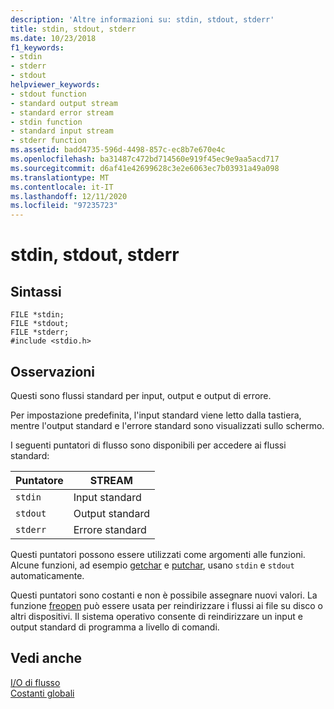 ```yaml
---
description: 'Altre informazioni su: stdin, stdout, stderr'
title: stdin, stdout, stderr
ms.date: 10/23/2018
f1_keywords:
- stdin
- stderr
- stdout
helpviewer_keywords:
- stdout function
- standard output stream
- standard error stream
- stdin function
- standard input stream
- stderr function
ms.assetid: badd4735-596d-4498-857c-ec8b7e670e4c
ms.openlocfilehash: ba31487c472bd714560e919f45ec9e9aa5acd717
ms.sourcegitcommit: d6af41e42699628c3e2e6063ec7b03931a49a098
ms.translationtype: MT
ms.contentlocale: it-IT
ms.lasthandoff: 12/11/2020
ms.locfileid: "97235723"
---
```

# <a name="stdin-stdout-stderr"></a>stdin, stdout, stderr

## <a name="syntax"></a>Sintassi

```
FILE *stdin;
FILE *stdout;
FILE *stderr;
#include <stdio.h>
```

## <a name="remarks"></a>Osservazioni

Questi sono flussi standard per input, output e output di errore.

Per impostazione predefinita, l'input standard viene letto dalla tastiera, mentre l'output standard e l'errore standard sono visualizzati sullo schermo.

I seguenti puntatori di flusso sono disponibili per accedere ai flussi standard:

|Puntatore|STREAM|
|-------------|------------|
|`stdin`|Input standard|
|`stdout`|Output standard|
|`stderr`|Errore standard|

Questi puntatori possono essere utilizzati come argomenti alle funzioni. Alcune funzioni, ad esempio [getchar](../c-runtime-library/reference/getchar-getwchar.md) e [putchar](../c-runtime-library/reference/putchar-putwchar.md), usano `stdin` e `stdout` automaticamente.

Questi puntatori sono costanti e non è possibile assegnare nuovi valori. La funzione [freopen](../c-runtime-library/reference/freopen-wfreopen.md) può essere usata per reindirizzare i flussi ai file su disco o altri dispositivi. Il sistema operativo consente di reindirizzare un input e output standard di programma a livello di comandi.

## <a name="see-also"></a>Vedi anche

[I/O di flusso](../c-runtime-library/stream-i-o.md)<br/>
[Costanti globali](../c-runtime-library/global-constants.md)
